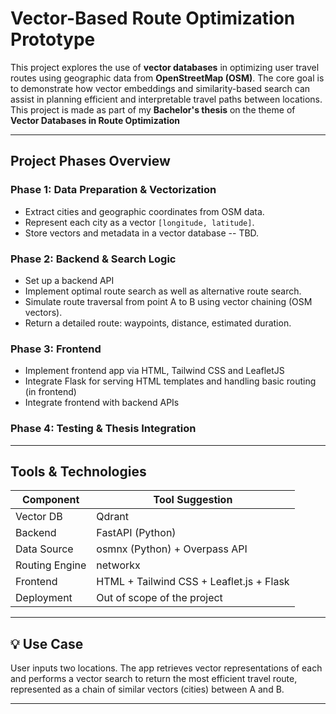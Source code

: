 # Vector-Based Route Optimization Prototype

This project explores the use of **vector databases** in optimizing user travel routes using geographic data from **OpenStreetMap (OSM)**. The core goal is to demonstrate how vector embeddings and similarity-based search can assist in planning efficient and interpretable travel paths between locations. This project is made as part of my **Bachelor's thesis** on the theme of **Vector Databases in Route Optimization**

---

##  Project Phases Overview

### Phase 1: Data Preparation & Vectorization
- Extract cities and geographic coordinates from OSM data.
- Represent each city as a vector `[longitude, latitude]`.
- Store vectors and metadata in a vector database -- TBD.

### Phase 2: Backend & Search Logic
- Set up a backend API 
- Implement optimal route search as well as alternative route search.
- Simulate route traversal from point A to B using vector chaining (OSM vectors).
- Return a detailed route: waypoints, distance, estimated duration.

### Phase 3: Frontend 
- Implement frontend app via HTML, Tailwind CSS and LeafletJS
- Integrate Flask for serving HTML templates and handling basic routing (in frontend)
- Integrate frontend with backend APIs

### Phase 4: Testing & Thesis Integration

---

##  Tools & Technologies

| Component       | Tool Suggestion              |
|----------------|------------------------------|
| Vector DB       | Qdrant     |
| Backend         | FastAPI (Python)   |
| Data Source     | osmnx (Python) + Overpass API |
| Routing Engine  | networkx  |
| Frontend | HTML + Tailwind CSS + Leaflet.js + Flask  |
| Deployment | Out of scope of the project |

---

## 💡 Use Case

User inputs two locations. The app retrieves vector representations of each and performs a vector search to return the most efficient travel route, represented as a chain of similar vectors (cities) between A and B.

---

